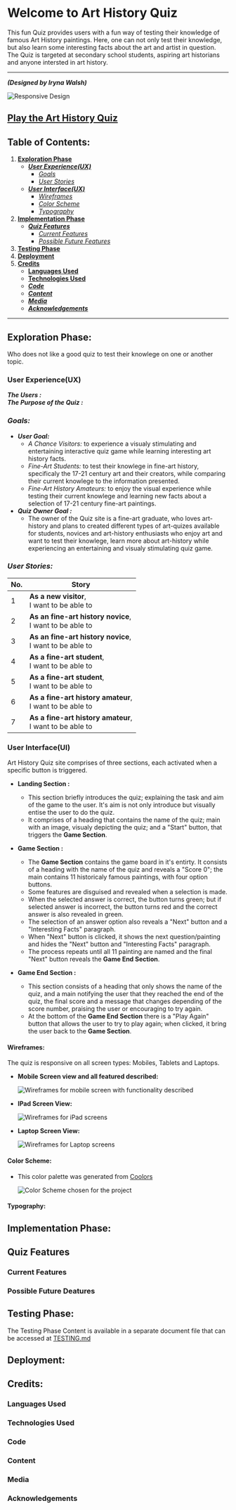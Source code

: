 # Welcome to Art History Quiz
This fun Quiz provides users with a fun way of testing their knowledge of famous Art History paintings. Here, one can not only test their knowledge, but also learn some interesting facts about the art and artist in question. The Quiz is targeted at secondary school students, aspiring art historians and anyone intersted in art history.

***

***(Designed by Iryna Walsh)***

![Responsive Design](docs/screenshots/responsive_design.jpg)
## [Play the Art History Quiz](https://kirynaw.github.io/art-history-quiz/)

## Table of Contents:
1. [**Exploration Phase**](#exploration-phase)
    * [***User Experience(UX)***](#user-experienceux)
      * [*Goals*](#goals)
      * [*User Stories*](#user-stories)
    * [***User Interface(UX)***](#user-interfaceui)
      * [*Wireframes*](#wireframes)
      * [*Color Scheme*](#color-scheme)
      * [*Typography*](#typography)
2. [**Implementation Phase**](#implementation-phase)
    * [***Quiz Features***](#quiz-features)
      * [*Current Features*](#current-features)
      * [*Possible Future Features*](#possible-future-deatures)
3. [**Testing Phase**](#testing-phase)
4. [**Deployment**](#deployment)
5. [**Credits**](#credits)
    * [**Languages Used**](#languages-used)
    * [**Technologies Used**](#tchnologies-used)
    * [***Code***](#code)
    * [***Content***](#content)
    * [***Media***](#media)
    * [***Acknowledgements***](#acknowledgements)

***

## **Exploration Phase:**
Who does not like a good quiz to test their knowlege on one or another topic. 
### **User Experience(UX)**
***The Users :***  
***The Purpose of the Quiz :*** 
### *Goals:*
- ***User Goal:***
  - *A Chance Visitors:* to experience a visualy stimulating and entertaining interactive quiz game while learning interesting art history facts.<br>
  - *Fine-Art Students:* to test their knowlege in fine-art history, specificaly the 17-21 century art and their creators, while comparing their current knowlege to the information presented.<br>
  - *Fine-Art History Amateurs:* to enjoy the visual experience while testing their current knowlege and learning new facts about a selection of 17-21 century fine-art paintings.
- ***Quiz Owner Goal :***
  - The owner of the Quiz site is a fine-art graduate, who loves art-history and plans to created different types of art-quizes available for students, novices and art-history enthusiasts who enjoy art and want to test their knowlege, learn more about art-history while experiencing an entertaining and visualy stimulating quiz game.
### *User Stories:*
  |No.|Story|
  |---|-----|
  |1|**As a new visitor**, <br> I want to be able to|
  |2|**As an fine-art history novice**, <br> I want to be able to|
  |3|**As an fine-art history novice**, <br> I want to be able to|
  |4|**As a fine-art student**, <br> I want to be able to|
  |5|**As a fine-art student**, <br> I want to be able to|
  |6|**As a fine-art history amateur**, <br> I want to be able to|
  |7|**As a fine-art history amateur**, <br> I want to be able to|

### **User Interface(UI)**
Art History Quiz site comprises of three sections, each activated when a specific button is triggered.

- **Landing Section :**
  - This section briefly introduces the quiz; explaining the task and aim of the game to the user. It's aim is not only introduce but visually entise the user to do the quiz.
  - It comprises of a heading that contains the name of the quiz; main with an image, visualy depicting the quiz; and a "Start" button, that triggers the **Game Section**.

- **Game Section :**
  - The **Game Section** contains the game board in it's entirty. It consists of a heading with the name of the quiz and reveals a "Score 0"; the main contains 11 historicaly famous paintings, with four option buttons. 
  - Some features are disguised and revealed when a selection is made.
  - When the selected answer is correct, the button turns green; but if selected answer is incorrect, the button turns red and the correct answer is also revealed in green.
  - The selection of an answer option also reveals a "Next" button and a "Interesting Facts" paragraph.
  - When "Next" button is clicked, it shows the next question/painting and hides the "Next" button and "Interesting Facts" paragraph. 
  - The process repeats until all 11 painting are named and the final "Next" button reveals the **Game End Section**.

- **Game End Section :**
  - This section consists of a heading that only shows the name of the quiz, and a main notifying the user that they reached the end of the quiz, the final score and a message that changes depending of the score number, praising the user or encouraging to try again.
  - At the bottom of the **Game End Section** there is a "Play Again" button that allows the user to try to play again; when clicked, it bring the user back to the **Game Section**.

#### **Wireframes:**
The quiz is responsive on all screen types: Mobiles, Tablets and Laptops.

  - __Mobile Screen view and all featured described:__

    ![Wireframes for mobile screen with functionality described](docs/screenshots/wireframes_mobile.jpg)

  - __IPad Screen View:__

    ![Wireframes for iPad screens](docs/screenshots/wireframes_ipad.jpg)

  - __Laptop Screen View:__

    ![Wireframes for Laptop screens](docs/screenshots/wireframes_laptop.jpg)

#### **Color Scheme:**
 - This color palette was generated from [Coolors](https://coolors.co/)

    ![Color Scheme chosen for the project](docs/screenshots/color-scheme.jpg)
#### **Typography:**
## **Implementation Phase:**
## **Quiz Features**
### **Current Features**
### **Possible Future Deatures**
## **Testing Phase:**
The Testing Phase Content is available in a separate document file that can be accessed at [TESTING.md](TESTING.md)

## **Deployment:**
## **Credits:**
### **Languages Used**
### **Technologies Used**
### **Code**
### **Content**
### **Media**
### **Acknowledgements**



        
